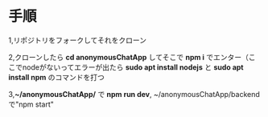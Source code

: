  # 手順
 1,リポジトリをフォークしてそれをクローン  
 
 2,クローンしたら __cd anonymousChatApp__ してそこで __npm i__ でエンター（ここでnodeがないってエラーが出たら __sudo apt install nodejs__ と __sudo apt install npm__ のコマンドを打つ 
 
 3,__~/anonymousChatApp/__ で __npm run dev__, ~/anonymousChatApp/backend で"npm start" 
